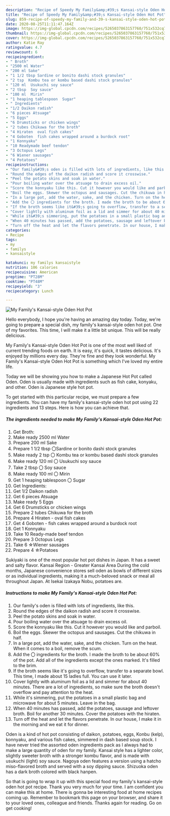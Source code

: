 ```yaml
---
description: "Recipe of Speedy My Family&amp;#39;s Kansai-style Oden Hot Pot"
title: "Recipe of Speedy My Family&amp;#39;s Kansai-style Oden Hot Pot"
slug: 859-recipe-of-speedy-my-family-and-39-s-kansai-style-oden-hot-pot
date: 2020-08-25T11:11:47.164Z
image: https://img-global.cpcdn.com/recipes/5265037863157760/751x532cq70/my-familys-kansai-style-oden-hot-pot-recipe-main-photo.jpg
thumbnail: https://img-global.cpcdn.com/recipes/5265037863157760/751x532cq70/my-familys-kansai-style-oden-hot-pot-recipe-main-photo.jpg
cover: https://img-global.cpcdn.com/recipes/5265037863157760/751x532cq70/my-familys-kansai-style-oden-hot-pot-recipe-main-photo.jpg
author: Katie Ray
ratingvalue: 4.7
reviewcount: 6
recipeingredient:
- " Broth"
- "2500 ml Water"
- "200 ml Sake"
- "1 1/2 tbsp Sardine or bonito dashi stock granules"
- "2 tsp  Kombu tea or kombu based dashi stock granules"
- "120 ml  Usukuchi soy sauce"
- "2 tbsp  Soy sauce"
- "100 ml  Mirin"
- "1 heaping tablespoon  Sugar"
- " Ingredients"
- "1/2 Daikon radish"
- "6 pieces Atsuage"
- "5 Eggs"
- "6 Drumsticks or chicken wings"
- "2 tubes Chikuwa for the broth"
- "4 Hiraten  oval fish cakes"
- "4 Goboten  fish cakes wrapped around a burdock root"
- "1 Konnyaku"
- "10 Readymade beef tendon"
- "3 Octopus Legs"
- "6 Wiener sausages"
- "4 Potatoes"
recipeinstructions:
- "Our family&#39;s oden is filled with lots of ingredients, like this."
- "Round the edges of the daikon radish and score it crosswise."
- "Peel the potato skins and soak in water."
- "Pour boiling water over the atsuage to drain excess oil."
- "Score the konnyaku like this. Cut it however you would like and parboil."
- "Boil the eggs. Skewer the octopus and sausages. Cut the chikuwa in half."
- "In a large pot, add the water, sake, and the chicken. Turn on the heat. When it comes to a boil, remove the scum."
- "Add the 〇 ingredients for the broth. I made the broth to be about 60% of the pot. Add all of the ingredients except the ones marked. It&#39;s filled to the brim."
- "If the broth seems like it&#39;s going to overflow, transfer to a separate bowl. This time, I made about 15 ladles full. You can use it later."
- "Cover lightly with aluminum foil as a lid and simmer for about 40 minutes. There are a lot of ingredients, so make sure the broth doesn&#39;t overflow and pay attention to the heat."
- "While it&#39;s simmering, put the potatoes in a small plastic bag and microwave for about 5 minutes. Leave in the bag."
- "When 40 minutes has passed, add the potatoes, sausage and leftover broth. Boil for another 30 minutes. Cover the potatoes with the hiraten."
- "Turn off the heat and let the flavors penetrate. In our house, I make it in the morning and we eat it for dinner."
categories:
- Recipe
tags:
- my
- familys
- kansaistyle

katakunci: my familys kansaistyle 
nutrition: 106 calories
recipecuisine: American
preptime: "PT28M"
cooktime: "PT48M"
recipeyield: "3"
recipecategory: Lunch

---
```



![My Family&#39;s Kansai-style Oden Hot Pot](https://img-global.cpcdn.com/recipes/5265037863157760/751x532cq70/my-familys-kansai-style-oden-hot-pot-recipe-main-photo.jpg)

Hello everybody, I hope you're having an amazing day today. Today, we're going to prepare a special dish, my family&#39;s kansai-style oden hot pot. One of my favorites. This time, I will make it a little bit unique. This will be really delicious.

My Family&#39;s Kansai-style Oden Hot Pot is one of the most well liked of current trending foods on earth. It is easy, it's quick, it tastes delicious. It's enjoyed by millions every day. They're fine and they look wonderful. My Family&#39;s Kansai-style Oden Hot Pot is something which I've loved my entire life.

Today we will be showing you how to make a Japanese Hot Pot called Oden. Oden is usually made with ingredients such as fish cake, konyaku, and other. Oden is Japanese style hot pot.


To get started with this particular recipe, we must prepare a few ingredients. You can have my family&#39;s kansai-style oden hot pot using 22 ingredients and 13 steps. Here is how you can achieve that.

<!--inarticleads1-->

##### The ingredients needed to make My Family&#39;s Kansai-style Oden Hot Pot:

1. Get  Broth:
1. Make ready 2500 ml Water
1. Prepare 200 ml Sake
1. Prepare 1 1/2 tbsp 〇Sardine or bonito dashi stock granules
1. Make ready 2 tsp 〇 Kombu tea or kombu based dashi stock granules
1. Make ready 120 ml 〇 Usukuchi soy sauce
1. Take 2 tbsp 〇 Soy sauce
1. Make ready 100 ml 〇 Mirin
1. Get 1 heaping tablespoon 〇 Sugar
1. Get  Ingredients:
1. Get 1/2 Daikon radish
1. Get 6 pieces Atsuage
1. Make ready 5 Eggs
1. Get 6 Drumsticks or chicken wings
1. Prepare 2 tubes Chikuwa for the broth
1. Prepare 4 Hiraten - oval fish cakes
1. Get 4 Goboten - fish cakes wrapped around a burdock root
1. Get 1 Konnyaku
1. Take 10 Ready-made beef tendon
1. Prepare 3 Octopus Legs
1. Take 6 ☆Wiener sausages
1. Prepare 4 ☆Potatoes


Sukiyaki is one of the most popular hot pot dishes in Japan. It has a sweet and salty flavor. Kansai Region - Greater Kansai Area During the cold months, Japanese convenience stores sell oden as bowls of different sizes or as individual ingredients, making it a much-beloved snack or meal all throughout Japan. At Isekai Izakaya Nobu, potatoes are. 

<!--inarticleads2-->

##### Instructions to make My Family&#39;s Kansai-style Oden Hot Pot:

1. Our family&#39;s oden is filled with lots of ingredients, like this.
1. Round the edges of the daikon radish and score it crosswise.
1. Peel the potato skins and soak in water.
1. Pour boiling water over the atsuage to drain excess oil.
1. Score the konnyaku like this. Cut it however you would like and parboil.
1. Boil the eggs. Skewer the octopus and sausages. Cut the chikuwa in half.
1. In a large pot, add the water, sake, and the chicken. Turn on the heat. When it comes to a boil, remove the scum.
1. Add the 〇 ingredients for the broth. I made the broth to be about 60% of the pot. Add all of the ingredients except the ones marked. It&#39;s filled to the brim.
1. If the broth seems like it&#39;s going to overflow, transfer to a separate bowl. This time, I made about 15 ladles full. You can use it later.
1. Cover lightly with aluminum foil as a lid and simmer for about 40 minutes. There are a lot of ingredients, so make sure the broth doesn&#39;t overflow and pay attention to the heat.
1. While it&#39;s simmering, put the potatoes in a small plastic bag and microwave for about 5 minutes. Leave in the bag.
1. When 40 minutes has passed, add the potatoes, sausage and leftover broth. Boil for another 30 minutes. Cover the potatoes with the hiraten.
1. Turn off the heat and let the flavors penetrate. In our house, I make it in the morning and we eat it for dinner.


Oden is a kind of hot pot consisting of daikon, potatoes, eggs, Konbu (kelp), konnyaku, and various fish cakes, simmered in dash based soup stock. I have never tried the assorted oden ingredients pack as I always had to make a large quantity of oden for my family. Kansai style has a lighter color, slightly sweeter broth with a stronger kombu flavor, and is made with usukuchi (light) soy sauce. Nagoya oden features a version using a hatcho miso-flavored broth and served with a soy dipping sauce. Shizuoka oden has a dark broth colored with black hanpen. 

So that is going to wrap it up with this special food my family&#39;s kansai-style oden hot pot recipe. Thank you very much for your time. I am confident you can make this at home. There is gonna be interesting food at home recipes coming up. Remember to bookmark this page on your browser, and share it to your loved ones, colleague and friends. Thanks again for reading. Go on get cooking!
